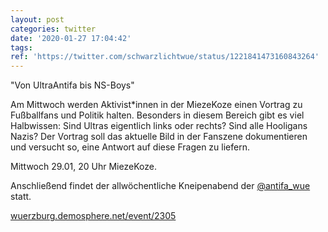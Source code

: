 ```yaml
---
layout: post
categories: twitter
date: '2020-01-27 17:04:42'
tags: 
ref: 'https://twitter.com/schwarzlichtwue/status/1221841473160843264'
---
```

"Von UltraAntifa bis NS-Boys"



Am Mittwoch werden Aktivist\*innen in der MiezeKoze einen Vortrag zu Fußballfans und Politik halten. Besonders in diesem Bereich gibt es viel Halbwissen: Sind Ultras eigentlich links oder rechts? Sind alle Hooligans Nazis?
Der Vortrag soll das aktuelle Bild in der Fanszene dokumentieren und versucht so, eine Antwort auf diese Fragen zu liefern.



Mittwoch 29.01, 20 Uhr MiezeKoze.

Anschließend findet der allwöchentliche Kneipenabend der [@antifa_wue](https://twitter.com/antifa_wue) statt.



[wuerzburg.demosphere.net/event/2305](https://wuerzburg.demosphere.net/event/2305)